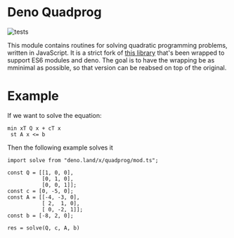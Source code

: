Deno Quadprog
===========

![tests](https://github.com/erikbrinkman/node-quadprog/workflows/tests/badge.svg)

This module contains routines for solving quadratic programming problems, written in JavaScript.
It is a strict fork of [this library](https://github.com/albertosantini/node-quadprog) that's been wrapped to support ES6 modules and deno.
The goal is to have the wrapping be as mminimal as possible, so that version can be reabsed on top of the original.

Example
========

If we want to solve the equation:

```
min xT Q x + cT x
 st A x <= b
```

Then the following example solves it

```
import solve from "deno.land/x/quadprog/mod.ts";

const Q = [[1, 0, 0],
           [0, 1, 0],
           [0, 0, 1]];
const c = [0, -5, 0];
const A = [[-4, -3, 0],
           [ 2,  1, 0],
           [ 0, -2, 1]];
const b = [-8, 2, 0];

res = solve(Q, c, A, b)
```

